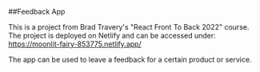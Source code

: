 ##Feedback App

This is a project from Brad Travery's "React Front To Back 2022" course. The project is deployed on Netlify and can be accessed under: https://moonlit-fairy-853775.netlify.app/

The app can be used to leave a feedback for a certain product or service.
